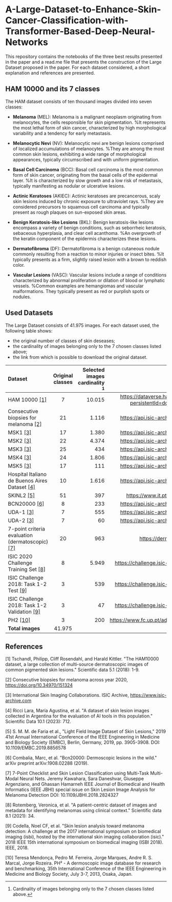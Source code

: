 # A-Large-Dataset-to-Enhance-Skin-Cancer-Classification-with-Transformer-Based-Deep-Neural-Networks
This repository contains the notebooks of the three best results presented in the paper and a read.me file that presents the construction of the Large Dataset proposed in the paper. For each dataset considered, a short explanation and references are presented. 

## HAM 10000 and its 7 classes

The HAM dataset consists of ten thousand images divided into seven classes: 
- **Melanoma** (MEL): Melanoma is a malignant neoplasm originating from melanocytes, the cells responsible for skin pigmentation. %It represents the most lethal form of skin cancer, characterized by high morphological variability and a tendency for early metastasis.

- **Melanocytic Nevi** (NV): Melanocytic nevi are benign lesions comprised of localized accumulations of melanocytes. %They are among the most common skin lesions, exhibiting a wide range of morphological appearances, typically circumscribed and with uniform pigmentation.

- **Basal Cell Carcinoma** (BCC): Basal cell carcinoma is the most common form of skin cancer, originating from the basal cells of the epidermal layer. %It is characterized by slow growth and a low risk of metastasis, typically manifesting as nodular or ulcerative lesions.

- **Actinic Keratoses** (AKIEC): Actinic keratoses are precancerous, scaly skin lesions induced by chronic exposure to ultraviolet rays. %They are considered precursors to squamous cell carcinoma and typically present as rough plaques on sun-exposed skin areas.

- **Benign Keratosis-like Lesions** (BKL): Benign keratosis-like lesions encompass a variety of benign conditions, such as seborrheic keratosis, sebaceous hyperplasia, and clear cell acanthoma. %An overgrowth of the keratin component of the epidermis characterizes these lesions.

- **Dermatofibroma** (DF): Dermatofibroma is a benign cutaneous nodule commonly resulting from a reaction to minor injuries or insect bites. %It typically presents as a firm, slightly raised lesion with a brown to reddish color.

- **Vascular Lesions** (VASC): Vascular lesions include a range of conditions characterized by abnormal proliferation or dilation of blood or lymphatic vessels. %Common examples are hemangiomas and vascular malformations. They typically present as red or purplish spots or nodules.


## Used Datasets

The Large Dataset consists of 41.975 images. For each dataset used, the following table shows:
- the original number of classes of skin deseases;
- the cardinality of images belonging only to the 7 chosen classes listed above;
- the link from which is possible to download the original dataset.

| Dataset |  Original classes | Selected images cardinality [^1] | Download link |
|:-----|:-----:|-----:|-----:|
| HAM 10000 [[1]](#1) | 7 | 10.015 | https://dataverse.harvard.edu/dataset.xhtml?persistentId=doi:10.7910/DVN/DBW86T |
| Consecutive biopsies for melanoma [[2]](#2)  |  21  |   1.116 | https://api.isic-archive.com/collections/216/ |
| MSK1 [[3]](#3)  | 17 |    1.380 | https://api.isic-archive.com/collections/289/ |
| MSK2 [[3]](#3)  | 22 |    4.374 | https://api.isic-archive.com/collections/290/ |
| MSK3 [[3]](#3)  | 25 |    434 | https://api.isic-archive.com/collections/288/ |
| MSK4 [[3]](#3)  | 24 |    1.806 | https://api.isic-archive.com/collections/287/ |
| MSK5 [[3]](#3)  | 17 |    111 | https://api.isic-archive.com/collections/286/ |
| Hospital Italiano de Buenos Aires Dataset [[4]](#4)  | 10 |    1.616 | https://api.isic-archive.com/collections/251/ |
| SKINL2 [[5]](#5)  | 51 |    397 | https://www.it.pt/AutomaticPage?id=3459 |
| BCN20000 [[6]](#6)  | 8 |    233 | https://api.isic-archive.com/collections/249/ |
| UDA-1 [[3]](#3)  | 7 |    555 | https://api.isic-archive.com/collections/292/ |
| UDA-2 [[3]](#3)  | 7 |    60 | https://api.isic-archive.com/collections/291/ |
| 7-point criteria evaluation (dermatoscopic) [[7]](#7)  | 20 |    963 | https://derm.cs.sfu.ca/Welcome.html |
| ISIC 2020 Challenge Training Set [[8]](#8)  | 8 |    5.949 | https://challenge.isic-archive.com/data/#2020 |
| ISIC Challenge 2018: Task 1-2 Test [[9]](#9)  | 3 |    539 | https://challenge.isic-archive.com/data/#2018 |
| ISIC Challenge 2018: Task 1-2 Validation [[9]](#9)  | 3 |    47 | https://challenge.isic-archive.com/data/#2018 |
| PH2 [[10]](#10)  | 3 |    200 | https://www.fc.up.pt/addi/ph2%20database.html |
| **Total images** | 41.975 |


## References

<a id="1">[1]</a>
Tschandl, Philipp, Cliff Rosendahl, and Harald Kittler. "The HAM10000 dataset, a large collection of multi-source dermatoscopic images of common pigmented skin lesions." Scientific data 5.1 (2018): 1-9.

<a id="2">[2]</a>
Consecutive biopsies for melanoma across year 2020, https://doi.org/10.34970/151324

<a id="3">[3]</a>
International Skin Imaging Collaborations. ISIC Archive, https://www.isic-archive.com

<a id="4">[4]</a>
Ricci Lara, María Agustina, et al. "A dataset of skin lesion images collected in Argentina for the evaluation of AI tools in this population." Scientific Data 10.1 (2023): 712.

<a id="5">[5]</a>
S. M. M. de Faria et al., "Light Field Image Dataset of Skin Lesions," 2019 41st Annual International Conference of the IEEE Engineering in Medicine and Biology Society (EMBC), Berlin, Germany, 2019, pp. 3905-3908. DOI: 10.1109/EMBC.2019.8856578

<a id="6">[6]</a>
Combalia, Marc, et al. "Bcn20000: Dermoscopic lesions in the wild." arXiv preprint arXiv:1908.02288 (2019).

<a id="7">[7]</a>
7-Point Checklist and Skin Lesion Classification using Multi-Task Multi-Modal Neural Nets.
Jeremy Kawahara, Sara Daneshvar, Giuseppe Argenziano, and Ghassan Hamarneh
IEEE Journal of Biomedical and Health Informatics (IEEE JBHI) special issue on Skin Lesion Image Analysis for Melanoma Detection DOI: 10.1109/JBHI.2018.2824327

<a id="8">[8]</a>
Rotemberg, Veronica, et al. "A patient-centric dataset of images and metadata for identifying melanomas using clinical context." Scientific data 8.1 (2021): 34.

<a id="9">[9]</a>
Codella, Noel CF, et al. "Skin lesion analysis toward melanoma detection: A challenge at the 2017 international symposium on biomedical imaging (isbi), hosted by the international skin imaging collaboration (isic)." 2018 IEEE 15th international symposium on biomedical imaging (ISBI 2018). IEEE, 2018.

<a id="10">[10]</a>
Teresa Mendonça, Pedro M. Ferreira, Jorge Marques, Andre R. S. Marcal, Jorge Rozeira. PH² - A dermoscopic image database for research and benchmarking, 35th International Conference of the IEEE Engineering in Medicine and Biology Society, July 3-7, 2013, Osaka, Japan.



[^1]: Cardinality of images belonging only to the 7 chosen classes listed above.
